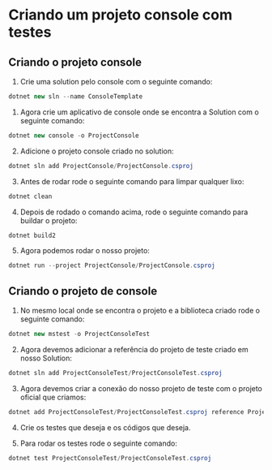 # Criando um projeto console com testes

## Criando o projeto console

1. Crie uma solution pelo console com o seguinte comando:

```csharp
dotnet new sln --name ConsoleTemplate
```

1. Agora crie um aplicativo de console onde se encontra a Solution com o seguinte comando:

```csharp
dotnet new console -o ProjectConsole
```

2. Adicione o projeto console criado no solution:

```csharp
dotnet sln add ProjectConsole/ProjectConsole.csproj
```

3. Antes de rodar rode o seguinte comando para limpar qualquer lixo:

```csharp
dotnet clean
```

4. Depois de rodado o comando acima, rode o seguinte comando para buildar o projeto:

```csharp
dotnet build2
```

5. Agora podemos rodar o nosso projeto:

```csharp
dotnet run --project ProjectConsole/ProjectConsole.csproj
```

## Criando o projeto de console

1. No mesmo local onde se encontra o projeto e a biblioteca criado rode o seguinte comando:

```csharp
dotnet new mstest -o ProjectConsoleTest
```

2. Agora devemos adicionar a referência do projeto de teste criado em nosso Solution:

```csharp
dotnet sln add ProjectConsoleTest/ProjectConsoleTest.csproj
```

3. Agora devemos criar a conexão do nosso projeto de teste com o projeto oficial que criamos:

```csharp
dotnet add ProjectConsoleTest/ProjectConsoleTest.csproj reference ProjectConsole/ProjectConsole.csproj
```

4. Crie os testes que deseja e os códigos que deseja.

5. Para rodar os testes rode o seguinte comando:

```csharp
dotnet test ProjectConsoleTest/ProjectConsoleTest.csproj
```